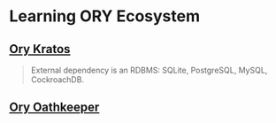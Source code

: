 # Learning ORY Ecosystem

## [Ory Kratos](https://www.ory.sh/kratos/docs/)

> External dependency is an RDBMS: SQLite, PostgreSQL, MySQL, CockroachDB.

## [Ory Oathkeeper](https://www.ory.sh/oathkeeper/docs/)

